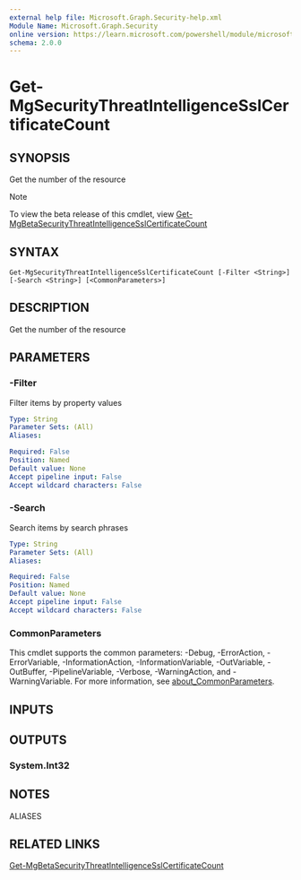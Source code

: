 ```yaml
---
external help file: Microsoft.Graph.Security-help.xml
Module Name: Microsoft.Graph.Security
online version: https://learn.microsoft.com/powershell/module/microsoft.graph.security/get-mgsecuritythreatintelligencesslcertificatecount
schema: 2.0.0
---
```


# Get-MgSecurityThreatIntelligenceSslCertificateCount

## SYNOPSIS
Get the number of the resource

> [!NOTE]
> To view the beta release of this cmdlet, view [Get-MgBetaSecurityThreatIntelligenceSslCertificateCount](/powershell/module/Microsoft.Graph.Beta.Security/Get-MgBetaSecurityThreatIntelligenceSslCertificateCount?view=graph-powershell-beta)

## SYNTAX

```
Get-MgSecurityThreatIntelligenceSslCertificateCount [-Filter <String>] [-Search <String>] [<CommonParameters>]
```

## DESCRIPTION
Get the number of the resource

## PARAMETERS

### -Filter
Filter items by property values

```yaml
Type: String
Parameter Sets: (All)
Aliases:

Required: False
Position: Named
Default value: None
Accept pipeline input: False
Accept wildcard characters: False
```

### -Search
Search items by search phrases

```yaml
Type: String
Parameter Sets: (All)
Aliases:

Required: False
Position: Named
Default value: None
Accept pipeline input: False
Accept wildcard characters: False
```

### CommonParameters
This cmdlet supports the common parameters: -Debug, -ErrorAction, -ErrorVariable, -InformationAction, -InformationVariable, -OutVariable, -OutBuffer, -PipelineVariable, -Verbose, -WarningAction, and -WarningVariable. For more information, see [about_CommonParameters](http://go.microsoft.com/fwlink/?LinkID=113216).

## INPUTS

## OUTPUTS

### System.Int32
## NOTES

ALIASES

## RELATED LINKS
[Get-MgBetaSecurityThreatIntelligenceSslCertificateCount](/powershell/module/Microsoft.Graph.Beta.Security/Get-MgBetaSecurityThreatIntelligenceSslCertificateCount?view=graph-powershell-beta)

